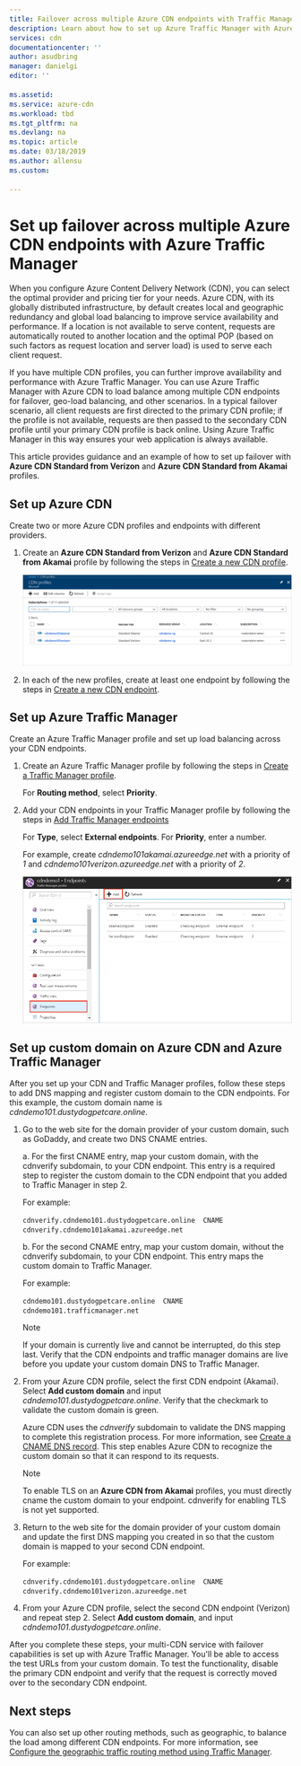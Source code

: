 ```yaml
---
title: Failover across multiple Azure CDN endpoints with Traffic Manager
description: Learn about how to set up Azure Traffic Manager with Azure CDN endpoints.
services: cdn
documentationcenter: ''
author: asudbring
manager: danielgi
editor: ''

ms.assetid: 
ms.service: azure-cdn
ms.workload: tbd
ms.tgt_pltfrm: na
ms.devlang: na
ms.topic: article
ms.date: 03/18/2019
ms.author: allensu
ms.custom: 

---
```

# Set up failover across multiple Azure CDN endpoints with Azure Traffic Manager

When you configure Azure Content Delivery Network (CDN), you can select the optimal provider and pricing tier for your needs. Azure CDN, with its globally distributed infrastructure, by default creates local and geographic redundancy and global load balancing to improve service availability and performance. If a location is not available to serve content, requests are automatically routed to another location and the optimal POP (based on such factors as request location and  server load) is used to serve each client request. 
 
If you have multiple CDN profiles, you can further improve availability and performance with Azure Traffic Manager. You can use Azure Traffic Manager with Azure CDN to load balance among multiple CDN endpoints for failover, geo-load balancing, and other scenarios. In a typical failover scenario, all client requests are first directed to the primary CDN profile; if the profile is not available, requests are then passed to the secondary CDN profile until your primary CDN profile is back online. Using Azure Traffic Manager in this way ensures your web application is always available. 

This article provides guidance and an example of how to set up failover with **Azure CDN Standard from Verizon** and **Azure CDN Standard from Akamai** profiles.

## Set up Azure CDN 
Create two or more Azure CDN profiles and endpoints with different providers.

1. Create an **Azure CDN Standard from Verizon** and **Azure CDN Standard from Akamai** profile by following the steps in [Create a new CDN profile](cdn-create-new-endpoint.md#create-a-new-cdn-profile).
 
   ![CDN multiple profiles](./media/cdn-traffic-manager/cdn-multiple-profiles.png)

2. In each of the new profiles, create at least one endpoint by following the steps in [Create a new CDN endpoint](cdn-create-new-endpoint.md#create-a-new-cdn-endpoint).

## Set up Azure Traffic Manager
Create an Azure Traffic Manager profile and set up load balancing across your CDN endpoints. 

1. Create an Azure Traffic Manager profile by following the steps in [Create a Traffic Manager profile](https://docs.microsoft.com/azure/traffic-manager/traffic-manager-create-profile). 

    For **Routing method**, select **Priority**.

2. Add your CDN endpoints in your Traffic Manager profile by following the steps in [Add Traffic Manager endpoints](https://docs.microsoft.com/azure/traffic-manager/traffic-manager-create-profile#add-traffic-manager-endpoints)

    For **Type**, select **External endpoints**. For **Priority**, enter a number.

    For example, create *cdndemo101akamai.azureedge.net* with a priority of *1* and *cdndemo101verizon.azureedge.net* with a priority of *2*.

   ![CDN traffic manager endpoints](./media/cdn-traffic-manager/cdn-traffic-manager-endpoints.png)


## Set up custom domain on Azure CDN and Azure Traffic Manager
After you set up your CDN and Traffic Manager profiles, follow these steps to add DNS mapping and register custom domain to the CDN endpoints. For this example, the custom domain name is *cdndemo101.dustydogpetcare.online*.

1. Go to the web site for the domain provider of your custom domain, such as GoDaddy, and create two DNS CNAME entries. 

    a. For the first CNAME entry, map your custom domain, with the cdnverify subdomain, to your CDN endpoint. This entry is a required step to register the custom domain to the CDN endpoint that you added to Traffic Manager in step 2.

      For example: 

      `cdnverify.cdndemo101.dustydogpetcare.online  CNAME  cdnverify.cdndemo101akamai.azureedge.net`  

    b. For the second CNAME entry, map your custom domain, without the cdnverify subdomain, to your CDN endpoint. This entry maps the custom domain to Traffic Manager. 

      For example: 
      
      `cdndemo101.dustydogpetcare.online  CNAME  cdndemo101.trafficmanager.net`   

    > [!NOTE]
    > If your domain is currently live and cannot be interrupted, do this step last. Verify that the CDN endpoints and traffic manager domains are live before you update your custom domain DNS to Traffic Manager.
    >


2.	From your Azure CDN profile, select the first CDN endpoint (Akamai). Select **Add custom domain** and input *cdndemo101.dustydogpetcare.online*. Verify that the checkmark to validate the custom domain is green. 

    Azure CDN uses the *cdnverify* subdomain to validate the DNS mapping to complete this registration process. For more information, see [Create a CNAME DNS record](cdn-map-content-to-custom-domain.md#create-a-cname-dns-record). This step enables Azure CDN to recognize the custom domain so that it can respond to its requests.
    
    > [!NOTE]
    > To enable TLS on an **Azure CDN from Akamai** profiles, you must directly cname the custom domain to your endpoint. cdnverify for enabling TLS is not yet supported. 
    >

3.	Return to the web site for the domain provider of your custom domain and update the first DNS mapping you created in so that the custom domain is mapped to your second CDN endpoint.
                             
    For example: 

    `cdnverify.cdndemo101.dustydogpetcare.online  CNAME  cdnverify.cdndemo101verizon.azureedge.net`  

4. From your Azure CDN profile, select the second CDN endpoint (Verizon) and repeat step 2. Select **Add custom domain**, and input *cdndemo101.dustydogpetcare.online*.
 
After you complete these steps, your multi-CDN service with failover capabilities is set up with Azure Traffic Manager. You'll be able to access the test URLs from your custom domain. To test the functionality, disable the primary CDN endpoint and verify that the request is correctly moved over to the secondary CDN endpoint. 

## Next steps
You can also set up other routing methods, such as geographic, to balance the load among different CDN endpoints. For more information, see [Configure the geographic traffic routing method using Traffic Manager](https://docs.microsoft.com/azure/traffic-manager/traffic-manager-configure-geographic-routing-method).



